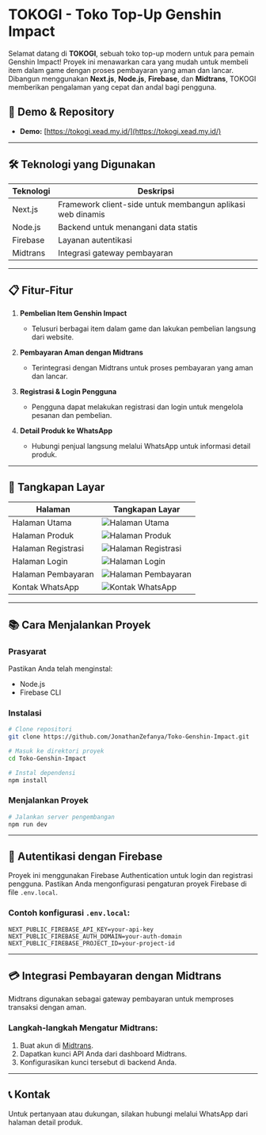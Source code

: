 # TOKOGI - Toko Top-Up Genshin Impact

Selamat datang di **TOKOGI**, sebuah toko top-up modern untuk para pemain Genshin Impact! Proyek ini menawarkan cara yang mudah untuk membeli item dalam game dengan proses pembayaran yang aman dan lancar. Dibangun menggunakan **Next.js**, **Node.js**, **Firebase**, dan **Midtrans**, TOKOGI memberikan pengalaman yang cepat dan andal bagi pengguna.

## 🚀 Demo & Repository
- **Demo:** [https://tokogi.xead.my.id/](https://tokogi.xead.my.id/)
---

## 🛠️ Teknologi yang Digunakan
| **Teknologi**   | **Deskripsi**                                       |
|-----------------|-----------------------------------------------------|
| Next.js         | Framework client-side untuk membangun aplikasi web dinamis |
| Node.js         | Backend untuk menangani data statis                 |
| Firebase        | Layanan autentikasi                                 |
| Midtrans        | Integrasi gateway pembayaran                        |

---

## 📋 Fitur-Fitur
1. **Pembelian Item Genshin Impact**
   - Telusuri berbagai item dalam game dan lakukan pembelian langsung dari website.

2. **Pembayaran Aman dengan Midtrans**
   - Terintegrasi dengan Midtrans untuk proses pembayaran yang aman dan lancar.

3. **Registrasi & Login Pengguna**
   - Pengguna dapat melakukan registrasi dan login untuk mengelola pesanan dan pembelian.

4. **Detail Produk ke WhatsApp**
   - Hubungi penjual langsung melalui WhatsApp untuk informasi detail produk.

---

## 📸 Tangkapan Layar
| **Halaman**           | **Tangkapan Layar**                               |
|-----------------------|--------------------------------------------------|
| Halaman Utama         | ![Halaman Utama](https://via.placeholder.com/600x400) |
| Halaman Produk        | ![Halaman Produk](https://via.placeholder.com/600x400) |
| Halaman Registrasi    | ![Halaman Registrasi](https://via.placeholder.com/600x400) |
| Halaman Login         | ![Halaman Login](https://via.placeholder.com/600x400) |
| Halaman Pembayaran    | ![Halaman Pembayaran](https://via.placeholder.com/600x400) |
| Kontak WhatsApp       | ![Kontak WhatsApp](https://via.placeholder.com/600x400) |

---

## 📚 Cara Menjalankan Proyek

### Prasyarat
Pastikan Anda telah menginstal:
- Node.js
- Firebase CLI

### Instalasi
```bash
# Clone repositori
git clone https://github.com/JonathanZefanya/Toko-Genshin-Impact.git

# Masuk ke direktori proyek
cd Toko-Genshin-Impact

# Instal dependensi
npm install
```

### Menjalankan Proyek
```bash
# Jalankan server pengembangan
npm run dev
```

---

## 🔐 Autentikasi dengan Firebase
Proyek ini menggunakan Firebase Authentication untuk login dan registrasi pengguna. Pastikan Anda mengonfigurasi pengaturan proyek Firebase di file `.env.local`.

### Contoh konfigurasi `.env.local`:
```env
NEXT_PUBLIC_FIREBASE_API_KEY=your-api-key
NEXT_PUBLIC_FIREBASE_AUTH_DOMAIN=your-auth-domain
NEXT_PUBLIC_FIREBASE_PROJECT_ID=your-project-id
```

---

## 💳 Integrasi Pembayaran dengan Midtrans
Midtrans digunakan sebagai gateway pembayaran untuk memproses transaksi dengan aman.

### Langkah-langkah Mengatur Midtrans:
1. Buat akun di [Midtrans](https://midtrans.com/).
2. Dapatkan kunci API Anda dari dashboard Midtrans.
3. Konfigurasikan kunci tersebut di backend Anda.

---

## 📞 Kontak
Untuk pertanyaan atau dukungan, silakan hubungi melalui WhatsApp dari halaman detail produk.
